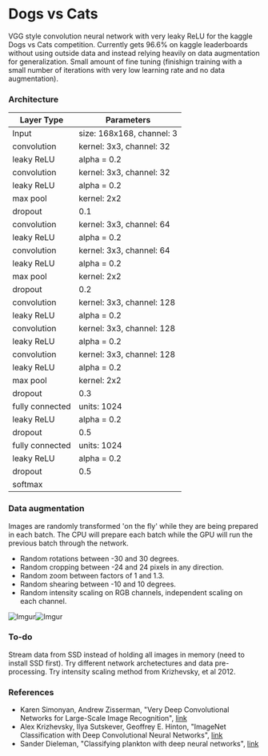 # Dogs vs Cats

VGG style convolution neural network with very leaky ReLU for the kaggle Dogs vs Cats competition. Currently gets 96.6% on kaggle leaderboards without using outside data and instead relying heavily on data augmentation for generalization. Small amount of fine tuning (finishign training with a small number of iterations with very low learning rate and no data augmentation).

### Architecture

| Layer Type | Parameters |
| -----------|----------- |
| Input      | size: 168x168, channel: 3 |
| convolution| kernel: 3x3, channel: 32 |
| leaky ReLU | alpha = 0.2 |
| convolution| kernel: 3x3, channel: 32 |
| leaky ReLU | alpha = 0.2 |
| max pool | kernel: 2x2 |
| dropout | 0.1 |
| convolution| kernel: 3x3, channel: 64 |
| leaky ReLU | alpha = 0.2 |
| convolution| kernel: 3x3, channel: 64 |
| leaky ReLU | alpha = 0.2 |
| max pool | kernel: 2x2 |
| dropout | 0.2 |
| convolution| kernel: 3x3, channel: 128 |
| leaky ReLU | alpha = 0.2 |
| convolution| kernel: 3x3, channel: 128 |
| leaky ReLU | alpha = 0.2 |
| convolution| kernel: 3x3, channel: 128 |
| leaky ReLU | alpha = 0.2 |
| max pool | kernel: 2x2 |
| dropout | 0.3 |
| fully connected | units: 1024 |
| leaky ReLU | alpha = 0.2 |
| dropout | 0.5 |
| fully connected | units: 1024 |
| leaky ReLU | alpha = 0.2 |
| dropout | 0.5 |
| softmax | |

### Data augmentation

Images are randomly transformed 'on the fly' while they are being prepared in each batch. The CPU will prepare each batch while the GPU will run the previous batch through the network. 

* Random rotations between -30 and 30 degrees.
* Random cropping between -24 and 24 pixels in any direction. 
* Random zoom between factors of 1 and 1.3. 
* Random shearing between -10 and 10 degrees.
* Random intensity scaling on RGB channels, independent scaling on each channel.

![Imgur](http://i.imgur.com/rW0a8Yx.png)![Imgur](http://i.imgur.com/Xg6zouG.gif)

### To-do

Stream data from SSD instead of holding all images in memory (need to install SSD first).
Try different network archetectures and data pre-processing.
Try intensity scaling method from Krizhevsky, et al 2012.

### References

* Karen Simonyan, Andrew Zisserman, "Very Deep Convolutional Networks for Large-Scale Image Recognition", [link](http://arxiv.org/abs/1409.1556)
* Alex Krizhevsky, Ilya Sutskever, Geoffrey E. Hinton, "ImageNet Classification with Deep Convolutional Neural Networks", [link](http://papers.nips.cc/paper/4824-imagenet-classification-with-deep-convolutional-neural-networks)
* Sander Dieleman, "Classifying plankton with deep neural networks", [link](http://benanne.github.io/2015/03/17/plankton.html)